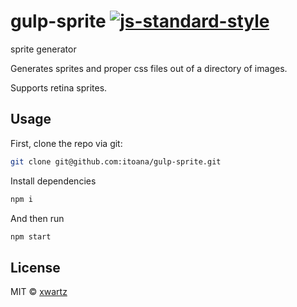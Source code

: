 # gulp-sprite [![js-standard-style](https://img.shields.io/badge/code%20style-standard-brightgreen.svg)](http://standardjs.com/)

sprite generator

Generates sprites and proper css files out of a directory of images.

Supports retina sprites.

## Usage

First, clone the repo via git:

```bash
git clone git@github.com:itoana/gulp-sprite.git
```

Install dependencies

```bash
npm i
```

And then run

```bash
npm start
```

## License
MIT © [xwartz](https://github.com/xwartz)

